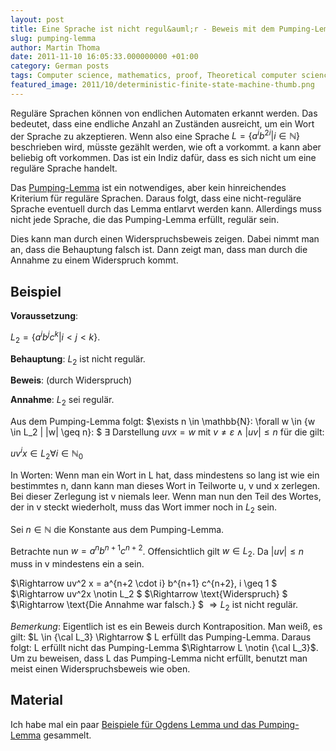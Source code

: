 ```yaml
---
layout: post
title: Eine Sprache ist nicht regul&auml;r - Beweis mit dem Pumping-Lemma
slug: pumping-lemma
author: Martin Thoma
date: 2011-11-10 16:05:33.000000000 +01:00
category: German posts
tags: Computer science, mathematics, proof, Theoretical computer science
featured_image: 2011/10/deterministic-finite-state-machine-thumb.png
---
```

Regul&auml;re Sprachen k&ouml;nnen von endlichen Automaten erkannt werden. Das bedeutet, dass eine endliche Anzahl an Zust&auml;nden ausreicht, um ein Wort der Sprache zu akzeptieren. Wenn also eine Sprache $L = \{a^i b^{2i} | i \in \mathbb{N}\}$ beschrieben wird, m&uuml;sste gez&auml;hlt werden, wie oft a vorkommt. a kann aber beliebig oft vorkommen. Das ist ein Indiz daf&uuml;r, dass es sich nicht um eine regul&auml;re Sprache handelt.

Das <a href="http://de.wikipedia.org/wiki/Pumping-Lemma">Pumping-Lemma</a> ist ein notwendiges, aber kein hinreichendes Kriterium f&uuml;r regul&auml;re Sprachen. Daraus folgt, dass eine nicht-regul&auml;re Sprache eventuell durch das Lemma entlarvt werden kann. Allerdings muss nicht jede Sprache, die das Pumping-Lemma erf&uuml;llt, regul&auml;r sein.

Dies kann man durch einen Widerspruchsbeweis zeigen. Dabei nimmt man an, dass die Behauptung falsch ist. Dann zeigt man, dass man durch die Annahme zu einem Widerspruch kommt.

<h2>Beispiel</h2>
<strong>Voraussetzung</strong>: 

$L_2 = \{a^i b^j c^k | i \lt j \lt k\}$.

<strong>Behauptung</strong>: $L_2$ ist nicht regul&auml;r.

<strong>Beweis</strong>: (durch Widerspruch)

<strong>Annahme</strong>: $L_2$ sei regul&auml;r.

Aus dem Pumping-Lemma folgt: 
$\exists n \in \mathbb{N}: \forall w \in \{w \in L_2 | |w| \geq n\}: $
$\exists \text{ Darstellung } uvx = w \text{ mit } v \neq \varepsilon \land |uv| \leq n$ f&uuml;r die gilt:

$uv^i x \in L_2 \forall i \in \mathbb{N}_0$

In Worten: Wenn man ein Wort in L hat, dass mindestens so lang ist wie ein bestimmtes n, dann kann man dieses Wort in Teilworte u, v und x zerlegen. Bei dieser Zerlegung ist v niemals leer. Wenn man nun den Teil des Wortes, der in v steckt wiederholt, muss das Wort immer noch in $L_2$ sein.

Sei $n \in \mathbb{N}$ die Konstante aus dem Pumping-Lemma.

Betrachte nun $w = a^n b^{n+1} c^{n+2}$. Offensichtlich gilt $w \in L_2$. Da $|uv| \leq n$ muss in v mindestens ein a sein. 

$\Rightarrow uv^2 x = a^{n+2 \cdot i} b^{n+1} c^{n+2}, i \geq 1 $
$\Rightarrow uv^2x \notin L_2 $
$\Rightarrow \text{Widerspruch} $
$\Rightarrow \text{Die Annahme war falsch.} $
$\Rightarrow L_2$ ist nicht regul&auml;r.

<em>Bemerkung</em>: Eigentlich ist es ein Beweis durch Kontraposition. Man wei&szlig;, es gilt:
$L \in {\cal L_3} \Rightarrow $ L erf&uuml;llt das Pumping-Lemma.
Daraus folgt:
L erf&uuml;llt nicht das Pumping-Lemma $\Rightarrow L \notin {\cal L_3}$.
Um zu beweisen, dass L das Pumping-Lemma nicht erf&uuml;llt, benutzt man meist einen Widerspruchsbeweis wie oben.

<h2>Material</h2>
Ich habe mal ein paar <a href='../images/2011/11/odgen-pumping.zip'>Beispiele f&uuml;r Ogdens Lemma und das Pumping-Lemma</a> gesammelt.
